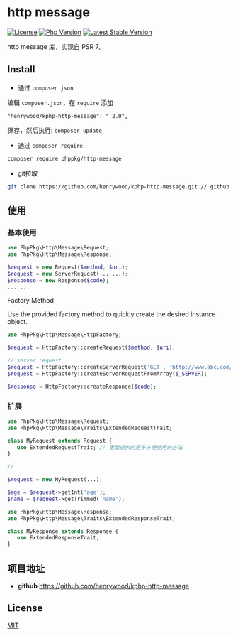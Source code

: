# http message

[![License](https://img.shields.io/packagist/l/phppkg/http-message.svg?style=flat-square)](LICENSE)
[![Php Version](https://img.shields.io/badge/php-%3E=8.0.0-brightgreen.svg?maxAge=2592000)](https://packagist.org/packages/phppkg/http-message)
[![Latest Stable Version](http://img.shields.io/packagist/v/phppkg/http-message.svg)](https://packagist.org/packages/phppkg/http-message)

http message 库，实现自 PSR 7。

## Install

- 通过 `composer.json`

编辑 `composer.json`，在 `require` 添加

```
"henrywood/kphp-http-message": "`2.0",
```

保存，然后执行: `composer update`

- 通过 `composer require`

```bash
composer require phppkg/http-message
```

- git拉取

```bash
git clone https://github.com/henrywood/kphp-http-message.git // github
```

## 使用

### 基本使用

```php
use PhpPkg\Http\Message\Request;
use PhpPkg\Http\Message\Response;

$request = new Request($method, $uri);
$request = new ServerRequest(... ...);
$response = new Response($code);
... ...
```

Factory Method

Use the provided factory method to quickly create the desired instance object.

```php
use PhpPkg\Http\Message\HttpFactory;

$request = HttpFactory::createRequest($method, $uri);

// server request
$request = HttpFactory::createServerRequest('GET', 'http://www.abc.com/home');
$request = HttpFactory::createServerRequestFromArray($_SERVER);

$response = HttpFactory::createResponse($code);
```

### 扩展

```php
use PhpPkg\Http\Message\Request;
use PhpPkg\Http\Message\Traits\ExtendedRequestTrait;

class MyRequest extends Request {
   use ExtendedRequestTrait; // 里面提供的更多方便使用的方法
}

// 

$request = new MyRequest(...);

$age = $request->getInt('age');
$name = $request->getTrimmed('name');
```

```php
use PhpPkg\Http\Message\Response;
use PhpPkg\Http\Message\Traits\ExtendedResponseTrait;

class MyResponse extends Response {
   use ExtendedResponseTrait;
}
```

## 项目地址

- **github** https://github.com/henrywood/kphp-http-message

## License

[MIT](LICENSE)
